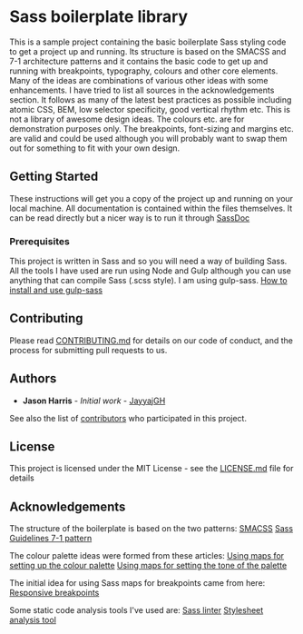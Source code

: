 # Sass boilerplate library

This is a sample project containing the basic boilerplate Sass styling code to get a project up and running.
Its structure is based on the SMACSS and 7-1 architecture patterns and it contains the basic code to get up and running with breakpoints, typography, colours and other core elements.
Many of the ideas are combinations of various other ideas with some enhancements.  I have tried to list all sources in the acknowledgements section.
It follows as many of the latest best practices as possible including atomic CSS, BEM, low selector specificity, good vertical rhythm etc.
This is not a library of awesome design ideas.  The colours etc. are for demonstration purposes only.  The breakpoints, font-sizing and margins etc. are valid and could be used
although you will probably want to swap them out for something to fit with your own design.

## Getting Started

These instructions will get you a copy of the project up and running on your local machine.  All documentation is contained within the files themselves.  It can be read directly
but a nicer way is to run it through [SassDoc](http://sassdoc.com/)

### Prerequisites

This project is written in Sass and so you will need a way of building Sass.
All the tools I have used are run using Node and Gulp although you can use anything that can compile Sass (.scss style). I am using gulp-sass.
[How to install and use gulp-sass](https://www.npmjs.com/package/gulp-sass)

## Contributing

Please read [CONTRIBUTING.md](https://gist.github.com/PurpleBooth/b24679402957c63ec426) for details on our code of conduct, and the process for submitting pull requests to us.

## Authors

* **Jason Harris** - *Initial work* - [JayyajGH](https://github.com/JayyajGH)

See also the list of [contributors](https://github.com/your/project/contributors) who participated in this project.

## License

This project is licensed under the MIT License - see the [LICENSE.md](LICENSE.md) file for details

## Acknowledgements

The structure of the boilerplate is based on the two patterns:
[SMACSS](https://smacss.com/)
[Sass Guidelines 7-1 pattern](https://sass-guidelin.es/#architecture)

The colour palette ideas were formed from these articles:
[Using maps for setting up the colour palette](https://scotch.io/tutorials/aesthetic-sass-2-colors)
[Using maps for setting the tone of the palette](http://erskinedesign.com/blog/friendlier-colour-names-sass-maps)

The initial idea for using Sass maps for breakpoints came from here:
[Responsive breakpoints](https://www.sitepoint.com/managing-responsive-breakpoints-sass)

Some static code analysis tools I've used are:
[Sass linter](https://www.npmjs.com/package/sass-lint)
[Stylesheet analysis tool](https://github.com/katiefenn/parker)
